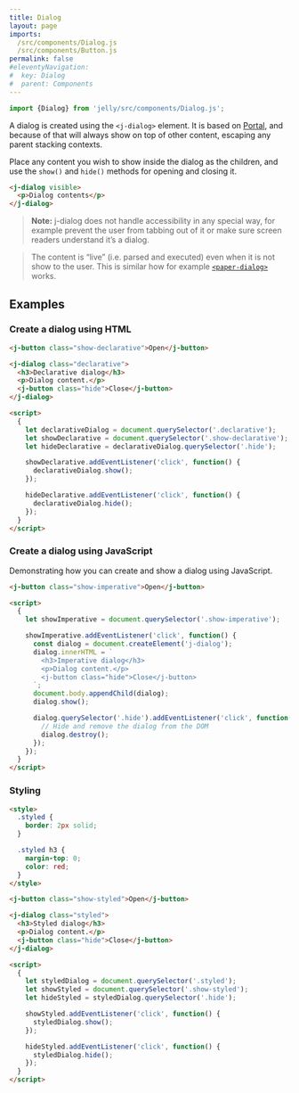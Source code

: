 ```yaml
---
title: Dialog
layout: page
imports:
  /src/components/Dialog.js
  /src/components/Button.js
permalink: false
#eleventyNavigation:
#  key: Dialog
#  parent: Components
---
```


```javascript
import {Dialog} from 'jelly/src/components/Dialog.js';
```
<module-size modules="components/Dialog.js,util/DefineElementMixin.js,util/Portal.js,util/LightStyleMixin.js,util/css.js,util/bemToShadow.js"></module-size>

A dialog is created using the `<j-dialog>` element. It is based on [Portal](/util/portal), and because of that will always show on top of other content, escaping any parent stacking contexts.

Place any content you wish to show inside the dialog as the children, and use the `show()` and `hide()` methods for opening and closing it.

```html
<j-dialog visible>
  <p>Dialog contents</p>
</j-dialog>
```

> **Note:** j-dialog does not handle accessibility in any special way, for example prevent the user from tabbing out of it or make sure screen readers understand it’s a dialog.

> The content is “live” (i.e. parsed and executed) even when it is not show to the user. This is similar how for example [`<paper-dialog>`](https://www.webcomponents.org/element/PolymerElements/paper-dialog) works.

## Examples

### Create a dialog using HTML

<render-example></render-example>

```html
<j-button class="show-declarative">Open</j-button>

<j-dialog class="declarative">
  <h3>Declarative dialog</h3>
  <p>Dialog content.</p>
  <j-button class="hide">Close</j-button>
</j-dialog>

<script>
  {
    let declarativeDialog = document.querySelector('.declarative');
    let showDeclarative = document.querySelector('.show-declarative');
    let hideDeclarative = declarativeDialog.querySelector('.hide');

    showDeclarative.addEventListener('click', function() {
      declarativeDialog.show();
    });

    hideDeclarative.addEventListener('click', function() {
      declarativeDialog.hide();
    });
  }
</script>
```


### Create a dialog using JavaScript

Demonstrating how you can create and show a dialog using JavaScript.

<render-example></render-example>

```html
<j-button class="show-imperative">Open</j-button>

<script>
  {
    let showImperative = document.querySelector('.show-imperative');

    showImperative.addEventListener('click', function() {
      const dialog = document.createElement('j-dialog');
      dialog.innerHTML = `
        <h3>Imperative dialog</h3>
        <p>Dialog content.</p>
        <j-button class="hide">Close</j-button>
      `;
      document.body.appendChild(dialog);
      dialog.show();

      dialog.querySelector('.hide').addEventListener('click', function() {
        // Hide and remove the dialog from the DOM
        dialog.destroy();
      });
    });
  }
</script>
```


### Styling

<render-example></render-example>

```html
<style>
  .styled {
    border: 2px solid;
  }

  .styled h3 {
    margin-top: 0;
    color: red;
  }
</style>

<j-button class="show-styled">Open</j-button>

<j-dialog class="styled">
  <h3>Styled dialog</h3>
  <p>Dialog content.</p>
  <j-button class="hide">Close</j-button>
</j-dialog>

<script>
  {
    let styledDialog = document.querySelector('.styled');
    let showStyled = document.querySelector('.show-styled');
    let hideStyled = styledDialog.querySelector('.hide');

    showStyled.addEventListener('click', function() {
      styledDialog.show();
    });

    hideStyled.addEventListener('click', function() {
      styledDialog.hide();
    });
  }
</script>
```
